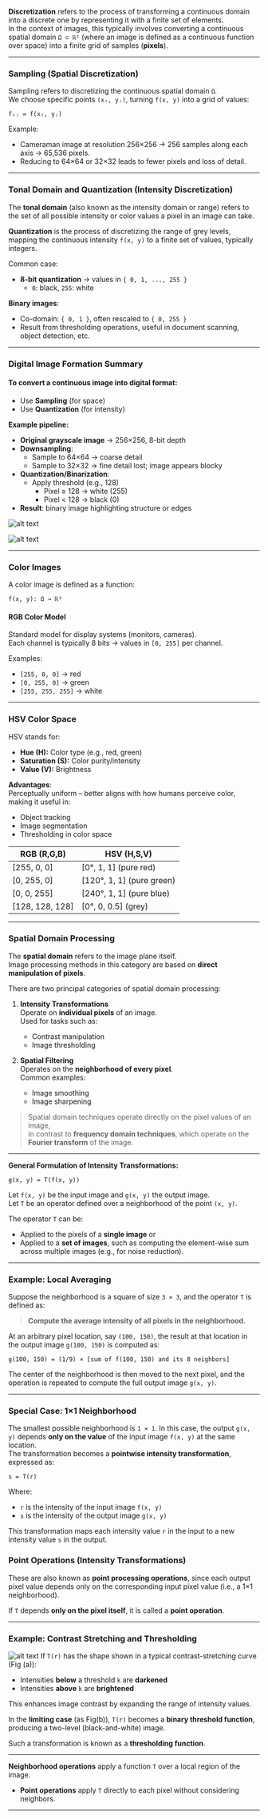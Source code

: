**Discretization** refers to the process of transforming a continuous domain into a discrete one by representing it with a finite set of elements.  
In the context of images, this typically involves converting a continuous spatial domain `Ω ⊂ ℝ²` (where an image is defined as a continuous function over space) into a finite grid of samples (**pixels**).

---

### Sampling (Spatial Discretization)

Sampling refers to discretizing the continuous spatial domain `Ω`.  
We choose specific points `(xᵢ, yⱼ)`, turning `f(x, y)` into a grid of values:

```
fᵢⱼ = f(xᵢ, yⱼ)
```

Example:

-   Cameraman image at resolution 256×256 → 256 samples along each axis → 65,536 pixels.
-   Reducing to 64×64 or 32×32 leads to fewer pixels and loss of detail.

---

### Tonal Domain and Quantization (Intensity Discretization)

The **tonal domain** (also known as the intensity domain or range) refers to the set of all possible intensity or color values a pixel in an image can take.

**Quantization** is the process of discretizing the range of grey levels, mapping the continuous intensity `f(x, y)` to a finite set of values, typically integers.

Common case:

-   **8-bit quantization** → values in `{ 0, 1, ..., 255 }`
    -   `0`: black, `255`: white

**Binary images**:

-   Co-domain: `{ 0, 1 }`, often rescaled to `{ 0, 255 }`
-   Result from thresholding operations, useful in document scanning, object detection, etc.

---

### Digital Image Formation Summary

#### To convert a continuous image into digital format:

-   Use **Sampling** (for space)
-   Use **Quantization** (for intensity)

**Example pipeline:**

-   **Original grayscale image** → 256×256, 8-bit depth
-   **Downsampling**:
    -   Sample to 64×64 → coarse detail
    -   Sample to 32×32 → fine detail lost; image appears blocky
-   **Quantization/Binarization**:
    -   Apply threshold (e.g., 128)
        -   Pixel ≥ 128 → white (255)
        -   Pixel < 128 → black (0)
-   **Result**: binary image highlighting structure or edges

![alt text](/images/image-1.png)

![alt text](/images/samplingandquantization.png)

---

### Color Images

A color image is defined as a function:

```
f(x, y): Ω → ℝ³
```

#### RGB Color Model

Standard model for display systems (monitors, cameras).  
Each channel is typically 8 bits → values in `[0, 255]` per channel.

Examples:

-   `[255, 0, 0]` → red
-   `[0, 255, 0]` → green
-   `[255, 255, 255]` → white

---

### HSV Color Space

HSV stands for:

-   **Hue (H):** Color type (e.g., red, green)
-   **Saturation (S):** Color purity/intensity
-   **Value (V):** Brightness

**Advantages**:  
Perceptually uniform – better aligns with how humans perceive color, making it useful in:

-   Object tracking
-   Image segmentation
-   Thresholding in color space

| RGB (R,G,B)     | HSV (H,S,V)               |
| --------------- | ------------------------- |
| [255, 0, 0]     | [0°, 1, 1] (pure red)     |
| [0, 255, 0]     | [120°, 1, 1] (pure green) |
| [0, 0, 255]     | [240°, 1, 1] (pure blue)  |
| [128, 128, 128] | [0°, 0, 0.5] (grey)       |

---

### Spatial Domain Processing

The **spatial domain** refers to the image plane itself.  
Image processing methods in this category are based on **direct manipulation of pixels**.

There are two principal categories of spatial domain processing:

1. **Intensity Transformations**  
   Operate on **individual pixels** of an image.  
   Used for tasks such as:

    - Contrast manipulation
    - Image thresholding

2. **Spatial Filtering**  
   Operates on the **neighborhood of every pixel**.  
   Common examples:
    - Image smoothing
    - Image sharpening

> Spatial domain techniques operate directly on the pixel values of an image,  
> in contrast to **frequency domain techniques**, which operate on the **Fourier transform** of the image.

---

**General Formulation of Intensity Transformations:**

```
g(x, y) = T(f(x, y))
```

Let `f(x, y)` be the input image and `g(x, y)` the output image.  
Let `T` be an operator defined over a neighborhood of the point `(x, y)`.

The operator `T` can be:

-   Applied to the pixels of a **single image** or
-   Applied to a **set of images**, such as computing the element-wise sum across multiple images (e.g., for noise reduction).

---

### Example: Local Averaging

Suppose the neighborhood is a square of size `3 × 3`, and the operator `T` is defined as:

> **Compute the average intensity of all pixels in the neighborhood.**

At an arbitrary pixel location, say `(100, 150)`, the result at that location in the output image `g(100, 150)` is computed as:

```
g(100, 150) = (1/9) × [sum of f(100, 150) and its 8 neighbors]
```

The center of the neighborhood is then moved to the next pixel, and the operation is repeated to compute the full output image `g(x, y)`.

---

### Special Case: 1×1 Neighborhood

The smallest possible neighborhood is `1 × 1`. In this case, the output `g(x, y)` depends **only on the value** of the input image `f(x, y)` at the same location.  
The transformation becomes a **pointwise intensity transformation**, expressed as:

```
s = T(r)
```

Where:

-   `r` is the intensity of the input image `f(x, y)`
-   `s` is the intensity of the output image `g(x, y)`

This transformation maps each intensity value `r` in the input to a new intensity value `s` in the output.

### Point Operations (Intensity Transformations)

These are also known as **point processing operations**, since each output pixel value depends only on the corresponding input pixel value (i.e., a 1×1 neighborhood).

If `T` depends **only on the pixel itself**, it is called a **point operation**.

---

### Example: Contrast Stretching and Thresholding

![alt text](/images/image5.png)
If `T(r)` has the shape shown in a typical contrast-stretching curve (Fig (a)):

-   Intensities **below** a threshold `k` are **darkened**
-   Intensities **above** `k` are **brightened**

This enhances image contrast by expanding the range of intensity values.

In the **limiting case** (as Fig(b)), `T(r)` becomes a **binary threshold function**, producing a two-level (black-and-white) image.

Such a transformation is known as a **thresholding function**.

---

**Neighborhood operations** apply a function `T` over a local region of the image.

-   **Point operations** apply `T` directly to each pixel without considering neighbors.

<hr>

